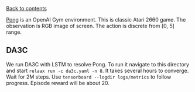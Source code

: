 [Back to contents](../README.md#contents)

[Pong](https://gym.openai.com/envs/Pong-v0/) is an OpenAI Gym environment. This is classic Atari 2660 game. The observation is RGB image of screen. The action is discrete from [0, 5] range.

## <a name="da3c"></a>DA3C
We run DA3C with LSTM to resolve Pong. To run it navigate to this directory and start `relaax run -c da3c.yaml -n 8`. It takes several hours to converge. Wait for 2M steps.  Use `tensorboard --logdir logs/metrics` to follow progress. Episode reward will be about 20.
